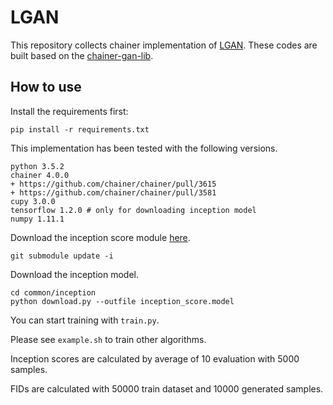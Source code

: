 # LGAN
This repository collects chainer implementation of [LGAN](http://proceedings.mlr.press/v97/tao19a.html).
These codes are built based on the [chainer-gan-lib](https://github.com/pfnet-research/chainer-gan-lib).

How to use
-------

Install the requirements first:
```
pip install -r requirements.txt
```
This implementation has been tested with the following versions.
```
python 3.5.2
chainer 4.0.0
+ https://github.com/chainer/chainer/pull/3615
+ https://github.com/chainer/chainer/pull/3581
cupy 3.0.0
tensorflow 1.2.0 # only for downloading inception model
numpy 1.11.1
```
Download the inception score module [here](https://github.com/sdai654416/LGAN/tree/master/common/inception).
```
git submodule update -i
```
Download the inception model.
```
cd common/inception
python download.py --outfile inception_score.model
```
You can start training with `train.py`.

Please see `example.sh` to train other algorithms.

Inception scores are calculated by average of 10 evaluation with 5000 samples.

FIDs are calculated with 50000 train dataset and 10000 generated samples.




